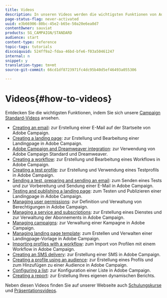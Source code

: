 ```yaml
---
title: Videos
description: In unseren Videos werden die wichtigsten Funktionen von Adobe Campaign vorgestellt.
page-status-flag: never-activated
uuid: e3b66906-80bc-45e2-b65e-50a20e6ea0d7
contentOwner: sauviat
products: SG_CAMPAIGN/STANDARD
audience: start
content-type: reference
topic-tags: tutorials
discoiquuid: 524ff9a2-fdaa-46bd-bfe6-f03a50461247
internal: n
snippet: y
translation-type: tm+mt
source-git-commit: 66cd1df8723971fc4dc95b40d5ef46493a055306

---
```



# Videos{#how-to-videos}

Entdecken Sie die wichtigsten Funktionen, indem Sie sich unsere [Campaign Standard-Videos](https://helpx.adobe.com/campaign/kt/acs/index/acs-videos.html) ansehen.

* [Creating an email](https://video.tv.adobe.com/v/23721?captions=ger): zur Erstellung einer E-Mail auf der Startseite von Adobe Campaign.
* [Creating a landing page](https://video.tv.adobe.com/v/24093?captions=ger): zur Erstellung und Bearbeitung einer Landingpage in Adobe Campaign.
* [Adobe Campaign and Dreamweaver integration](https://video.tv.adobe.com/v/23121?captions=ger): zur Verwendung von Adobe Campaign Standard und Dreamweaver.
* [Creating a workflow](https://video.tv.adobe.com/v/23937?captions=ger): zur Erstellung und Bearbeitung eines Workflows in Adobe Campaign.
* [Creating a test profile](https://video.tv.adobe.com/v/24094?captions=ger): zur Erstellung und Verwendung eines Testprofils in Adobe Campaign.
* [Sending a test, preparing and sending an email](https://video.tv.adobe.com/v/24013/?captions=ger): zum Senden eines Tests und zur Vorbereitung und Sendung einer E-Mail in Adobe Campaign.
* [Testing and publishing a landing page](https://video.tv.adobe.com/v/24092?captions=ger): zum Testen und Publizieren einer Landingpage in Adobe Campaign.
* [Managing user permissions](https://video.tv.adobe.com/v/24671?captions=ger): zur Definition und Verwaltung von Berechtigungen in Adobe Campaign.
* [Managing a service and subscriptions](https://video.tv.adobe.com/v/24673?captions=ger): zur Erstellung eines Dienstes und zur Verwaltung der Abonnements in Adobe Campaign.
* [Managing campaigns](https://video.tv.adobe.com/v/24672?captions=ger): zur Verwaltung einer Kampagne in Adobe Campaign.
* [Managing landing page template](https://video.tv.adobe.com/v/25200?captions=ger): zum Erstellen und Verwalten einer Landingpage-Vorlage in Adobe Campaign.
* [Importing profiles with a workflow](https://video.tv.adobe.com/v/24993?captions=ger): zum Import von Profilen mit einem Workflow in Adobe Campaign.
* [Creating an SMS delivery](https://video.tv.adobe.com/v/25265?captions=ger): zur Erstellung einer SMS in Adobe Campaign.
* [Creating a profile using an audience](https://video.tv.adobe.com/v/18463?captions=ger): zur Erstellung eines Profils und zum Hinzufügen zu einer Audience in Adobe Campaign.
* [Configuring a list](https://video.tv.adobe.com/v/25288?captions=ger): zur Konfiguration einer Liste in Adobe Campaign.
* [Creating a report](https://video.tv.adobe.com/v/25264?captions=ger): zur Erstellung Ihres eigenen dynamischen Berichts.

Neben diesen Videos finden Sie auf unserer Webseite auch [Schulungskurse](https://training.adobe.com/training/courses.html) und [Präsentationsvideos](http://www.adobe.com/training/video.html).
